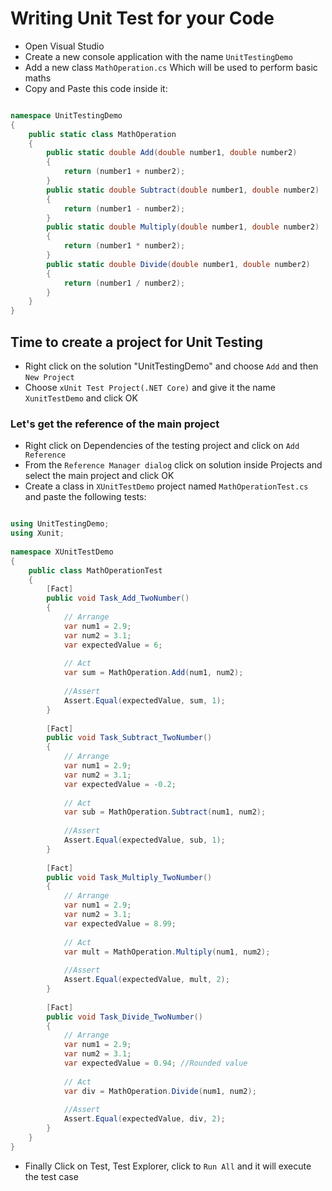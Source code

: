 # Writing Unit Test for your Code

- Open Visual Studio
- Create a new console application with the name `UnitTestingDemo`
- Add a new class `MathOperation.cs` Which will be used to perform basic maths  
- Copy and Paste this code inside it:
```csharp

namespace UnitTestingDemo
{
    public static class MathOperation
    {
        public static double Add(double number1, double number2)
        {
            return (number1 + number2);
        }
        public static double Subtract(double number1, double number2)
        {
            return (number1 - number2);
        }
        public static double Multiply(double number1, double number2)
        {
            return (number1 * number2);
        }
        public static double Divide(double number1, double number2)
        {
            return (number1 / number2);
        }
    }
}

```

## Time to create a project for Unit Testing

- Right click on the solution "UnitTestingDemo" and choose `Add` and then `New Project`
- Choose `xUnit Test Project(.NET Core)` and give it the name `XunitTestDemo` and click OK

### Let's get the reference of the main project

- Right click on Dependencies of the testing project and click on `Add Reference`
- From the `Reference Manager dialog` click on solution inside Projects and select the main project and click OK
- Create a class in `XUnitTestDemo` project named `MathOperationTest.cs` and paste the following tests:

```csharp

using UnitTestingDemo;  
using Xunit;  
  
namespace XUnitTestDemo  
{  
    public class MathOperationTest  
    {  
        [Fact]  
        public void Task_Add_TwoNumber()  
        {  
            // Arrange  
            var num1 = 2.9;  
            var num2 = 3.1;  
            var expectedValue = 6;  
  
            // Act  
            var sum = MathOperation.Add(num1, num2);  
  
            //Assert  
            Assert.Equal(expectedValue, sum, 1);  
        }  
  
        [Fact]  
        public void Task_Subtract_TwoNumber()  
        {  
            // Arrange  
            var num1 = 2.9;  
            var num2 = 3.1;  
            var expectedValue = -0.2;  
  
            // Act  
            var sub = MathOperation.Subtract(num1, num2);  
  
            //Assert  
            Assert.Equal(expectedValue, sub, 1);  
        }  
  
        [Fact]  
        public void Task_Multiply_TwoNumber()  
        {  
            // Arrange  
            var num1 = 2.9;  
            var num2 = 3.1;  
            var expectedValue = 8.99;  
  
            // Act  
            var mult = MathOperation.Multiply(num1, num2);  
  
            //Assert  
            Assert.Equal(expectedValue, mult, 2);  
        }  
  
        [Fact]  
        public void Task_Divide_TwoNumber()  
        {  
            // Arrange  
            var num1 = 2.9;  
            var num2 = 3.1;  
            var expectedValue = 0.94; //Rounded value  
  
            // Act  
            var div = MathOperation.Divide(num1, num2);  
  
            //Assert  
            Assert.Equal(expectedValue, div, 2);  
        }  
    }  
}  

```

- Finally Click on Test, Test Explorer, click to `Run All` and it will execute the test case


